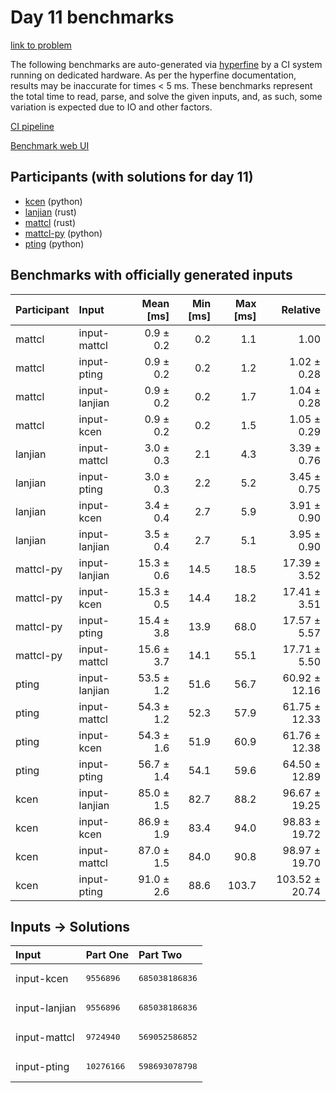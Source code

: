 # Day 11 benchmarks

[link to problem](https://adventofcode.com/2023/day/11)

The following benchmarks are auto-generated via
[hyperfine](https://github.com/sharkdp/hyperfine) by a CI system running on
dedicated hardware. As per the hyperfine documentation, results may be
inaccurate for times < 5 ms. These benchmarks represent the total time to read,
parse, and solve the given inputs, and, as such, some variation is expected due
to IO and other factors.

[CI pipeline](http://ci.papercode.net:8080/teams/main/pipelines/aoc2023)

[Benchmark web UI](https://aoc.ancalagon.black)


## Participants (with solutions for day 11)

- [kcen](https://github.com/kcen/aoc2023) (python)
- [lanjian](https://github.com/lanjian/aoc-2023) (rust)
- [mattcl](https://github.com/mattcl/aoc2023) (rust)
- [mattcl-py](https://github.com/mattcl/aoc2023-py) (python)
- [pting](https://github.com/pting/aoc2023) (python)


## Benchmarks with officially generated inputs

| Participant | Input | Mean [ms] | Min [ms] | Max [ms] | Relative |
|:---|:---|---:|---:|---:|---:|
| mattcl | input-mattcl | 0.9 ± 0.2 | 0.2 | 1.1 | 1.00 |
| mattcl | input-pting | 0.9 ± 0.2 | 0.2 | 1.2 | 1.02 ± 0.28 |
| mattcl | input-lanjian | 0.9 ± 0.2 | 0.2 | 1.7 | 1.04 ± 0.28 |
| mattcl | input-kcen | 0.9 ± 0.2 | 0.2 | 1.5 | 1.05 ± 0.29 |
| lanjian | input-mattcl | 3.0 ± 0.3 | 2.1 | 4.3 | 3.39 ± 0.76 |
| lanjian | input-pting | 3.0 ± 0.3 | 2.2 | 5.2 | 3.45 ± 0.75 |
| lanjian | input-kcen | 3.4 ± 0.4 | 2.7 | 5.9 | 3.91 ± 0.90 |
| lanjian | input-lanjian | 3.5 ± 0.4 | 2.7 | 5.1 | 3.95 ± 0.90 |
| mattcl-py | input-lanjian | 15.3 ± 0.6 | 14.5 | 18.5 | 17.39 ± 3.52 |
| mattcl-py | input-kcen | 15.3 ± 0.5 | 14.4 | 18.2 | 17.41 ± 3.51 |
| mattcl-py | input-pting | 15.4 ± 3.8 | 13.9 | 68.0 | 17.57 ± 5.57 |
| mattcl-py | input-mattcl | 15.6 ± 3.7 | 14.1 | 55.1 | 17.71 ± 5.50 |
| pting | input-lanjian | 53.5 ± 1.2 | 51.6 | 56.7 | 60.92 ± 12.16 |
| pting | input-mattcl | 54.3 ± 1.2 | 52.3 | 57.9 | 61.75 ± 12.33 |
| pting | input-kcen | 54.3 ± 1.6 | 51.9 | 60.9 | 61.76 ± 12.38 |
| pting | input-pting | 56.7 ± 1.4 | 54.1 | 59.6 | 64.50 ± 12.89 |
| kcen | input-lanjian | 85.0 ± 1.5 | 82.7 | 88.2 | 96.67 ± 19.25 |
| kcen | input-kcen | 86.9 ± 1.9 | 83.4 | 94.0 | 98.83 ± 19.72 |
| kcen | input-mattcl | 87.0 ± 1.5 | 84.0 | 90.8 | 98.97 ± 19.70 |
| kcen | input-pting | 91.0 ± 2.6 | 88.6 | 103.7 | 103.52 ± 20.74 |


## Inputs -> Solutions

| Input | Part One | Part Two |
|:---|:---|:---|
|input-kcen|<pre>9556896</pre>|<pre>685038186836</pre>|
|input-lanjian|<pre>9556896</pre>|<pre>685038186836</pre>|
|input-mattcl|<pre>9724940</pre>|<pre>569052586852</pre>|
|input-pting|<pre>10276166</pre>|<pre>598693078798</pre>|